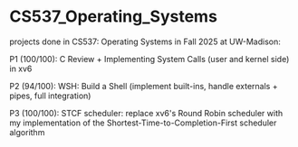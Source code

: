 # CS537_Operating_Systems
projects done in CS537: Operating Systems in Fall 2025 at UW-Madison:

P1 (100/100): C Review + Implementing System Calls (user and kernel side) in xv6

P2 (94/100): WSH: Build a Shell (implement built-ins, handle externals + pipes, full integration)

P3 (100/100): STCF scheduler: replace xv6's Round Robin scheduler with my implementation of the Shortest-Time-to-Completion-First scheduler algorithm

